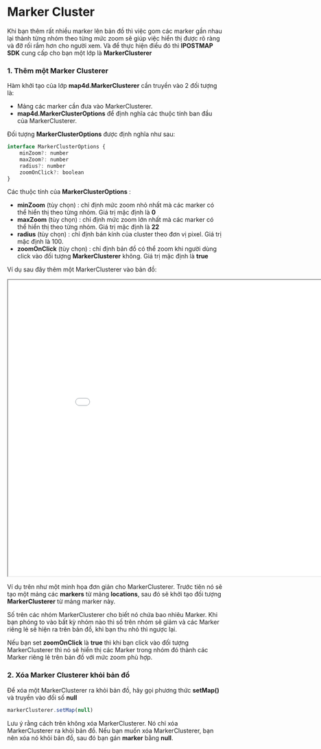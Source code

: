 # Marker Cluster

Khi bạn thêm rất nhiều marker lên bản đồ thì việc gom các marker gần nhau lại thành từng nhóm theo từng mức zoom sẽ giúp
việc hiển thị được rõ ràng và đỡ rối rắm hơn cho người xem. Và để thực hiện điều đó thì **IPOSTMAP SDK** cung cấp cho bạn một
lớp là **MarkerClusterer**

### 1. Thêm một Marker Clusterer

Hàm khởi tạo của lớp **map4d.MarkerClusterer** cần truyền vào 2 đối tượng là:

- Mảng các marker cần đưa vào MarkerClusterer.
- **map4d.MarkerClusterOptions** để định nghĩa các thuộc tính ban đầu của MarkerClusterer. 

Đối tượng **MarkerClusterOptions** được định nghĩa như sau:

```javascript
interface MarkerClusterOptions {
    minZoom?: number
    maxZoom?: number
    radius?: number
    zoomOnClick?: boolean
}
```

Các thuộc tính của **MarkerClusterOptions** :
- **minZoom** (tùy chọn) : chỉ định mức zoom nhỏ nhất mà các marker có thể hiển thị theo từng nhóm. Giá trị mặc định là **0** 
- **maxZoom** (tùy chọn) : chỉ định mức zoom lớn nhất mà các marker có thể hiển thị theo từng nhóm. Giá trị mặc định là **22**
- **radius** (tùy chọn) : chỉ định bán kính của cluster theo đơn vị pixel. Giá trị mặc định là 100.
- **zoomOnClick** (tùy chọn) : chỉ định bản đồ có thể zoom khi người dùng click vào đối tượng **MarkerClusterer** không.
Giá trị mặc định là **true**

Ví dụ sau đây thêm một MarkerClusterer vào bản đồ:

<iframe src="//jsfiddle.net/duydung2007/b1d0x8nm/embedded/" style="min-width: 914px;" height="690px"></iframe>

Ví dụ trên như một minh họa đơn giản cho MarkerClusterer. Trước tiên nó sẽ tạo một mảng các **markers** từ mảng **locations**,
sau đó sẽ khởi tạo đối tượng **MarkerClusterer** từ mảng marker này.

Số trên các nhóm MarkerClusterer cho biết nó chứa bao nhiêu Marker. Khi bạn phóng to vào bất kỳ nhóm nào thì số trên nhóm
sẽ giảm và các Marker riêng lẻ sẽ hiện ra trên bản đồ, khi bạn thu nhỏ thì ngược lại.

Nếu bạn set **zoomOnClick** là **true** thì khi bạn click vào đối tượng MarkerClusterer thì nó sẽ hiển thị các Marker trong
nhóm đó thành các Marker riêng lẻ trên bản đồ với mức zoom phù hợp.

### 2. Xóa Marker Clusterer khỏi bản đồ

Để xóa một MarkerClusterer ra khỏi bản đồ, hãy gọi phương thức **setMap()** và truyền vào đối số __null__

```javascript
markerClusterer.setMap(null)
```

Lưu ý rằng cách trên không xóa MarkerClusterer. Nó chỉ xóa MarkerClusterer ra khỏi bản đồ. Nếu bạn muốn xóa MarkerClusterer,
bạn nên xóa nó khỏi bản đồ, sau đó bạn gán **marker** bằng __null__.


